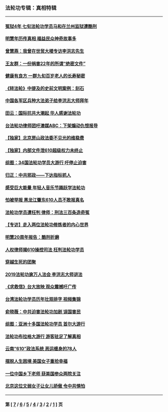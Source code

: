 ### 法轮功专辑：真相特辑
---
#### [冤狱4年 七旬法轮功学员马和在兰州监狱遭酷刑](../../pages/nf4389/n13304688.md?12130430) 
#### [明慧年历传真相 福益民众神奇故事多](../../pages/nf4389/n13294545.md?12130430) 
#### [曾慧燕：我曾在世贸大楼专访李洪志先生](../../pages/nf4389/n12898729.md?12130430) 
#### [王友群：一份祸害22年的所谓“绝密文件”](../../pages/nf4389/n12871750.md?12130430) 
#### [健康有良方 一群九旬百岁老人的长寿秘密](../../pages/nf4389/n12847475.md?12130430) 
#### [《转法轮》中提及的史前文明案例：刻石](../../pages/nf4389/n12758577.md?12130430) 
#### [中国各军区兵种大法弟子给李洪志大师拜年](../../pages/nf4389/n12750047.md?12130430) 
#### [田云：国际抗共大潮起 华人感谢法轮功](../../pages/nf4389/n12357708.md?12130430) 
#### [台法轮功律师团吁澳媒ABC：下架煽动仇恨报导](../../pages/nf4389/n12279917.md?12130430) 
#### [【独家】北京房山政法委不见光的维稳费](../../pages/nf4389/n12031979.md?12130430) 
#### [【独家】内部文件泄610超级权力未终止](../../pages/nf4389/n12023895.md?12130430) 
#### [组图：34国法轮功学员大游行 吁停止迫害](../../pages/nf4389/n11492658.md?12130430) 
#### [归正：中共邪政——下达指标抓人](../../pages/nf4389/n11474770.md?12130430) 
#### [感受巨大能量 年轻人音乐节踊跃学法轮功](../../pages/nf4389/n11441981.md?12130430) 
#### [怕被举报 黑龙江肇东610人员不敢报真名](../../pages/nf4389/n11436499.md?12130430) 
#### [法轮功学员遭枉判 律师：刑法三百条造奇冤](../../pages/nf4389/n11433943.md?12130430) 
#### [【专访】走入两位法轮功修炼者的内心世界](../../pages/nf4389/n11415623.md?12130430) 
#### [明慧20周年报告：酷刑折磨](../../pages/nf4389/n11387954.md?12130430) 
#### [人权律师揭610操控司法 枉判法轮功学员](../../pages/nf4389/n11313370.md?12130430) 
#### [穿越生死的团聚](../../pages/nf4389/n11258922.md?12130430) 
#### [2019法轮功逾万人法会 李洪志大师讲法](../../pages/nf4389/n11265303.md?12130430) 
#### [《求救信》台大放映 观众震撼吁广传](../../pages/nf4389/n10922251.md?12130430) 
#### [台湾法轮功学员历年壮观排字 视频集锦](../../pages/nf4389/n10878789.md?12130430) 
#### [俞晓薇：中共迫害法轮功加剧 误国害民](../../pages/nf4389/n10859260.md?12130430) 
#### [组图：亚洲十多国法轮功学员 首尔大游行](../../pages/nf4389/n10781149.md?12130430) 
#### [法轮功布拉格大游行 游客驻足了解真相](../../pages/nf4389/n10749360.md?12130430) 
#### [云南“610”政法系统 恶运缠身的78人](../../pages/nf4389/n10747534.md?12130430) 
#### [摆脱人生困境 美国女子重拾幸福](../../pages/nf4389/n10688678.md?12130430) 
#### [一位中国乡下老师 获美国参众两院关注](../../pages/nf4389/n10683927.md?12130430) 
#### [北京这位文弱女子让女儿骄傲 令中共惧怕](../../pages/nf4389/n10668341.md?12130430) 

---
#### 第 [ [7](./7.md?12130430) / [6](./6.md?12130430) / [5](./5.md?12130430) / [4](./4.md?12130430) / [3](./3.md?12130430) / [2](./2.md?12130430) / [1](./1.md?12130430) ] 页
